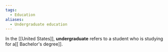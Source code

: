 ```yaml
---
tags:
  - Education
aliases:
  - Undergraduate education
---
```

In the [[United States]], **undergraduate** refers to a student who is studying for a[[ Bachelor's degree]].